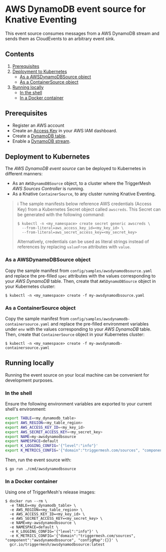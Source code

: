 # AWS DynamoDB event source for Knative Eventing

This event source consumes messages from a AWS DynamoDB stream and sends them as CloudEvents to an arbitrary event sink.

## Contents

1. [Prerequisites](#prerequisites)
1. [Deployment to Kubernetes](#deployment-to-kubernetes)
   * [As a AWSDynamoDBSource object](#as-a-awsdynamodbsource-object)
   * [As a ContainerSource object](#as-a-containersource-object)
1. [Running locally](#running-locally)
   * [In the shell](#in-the-shell)
   * [In a Docker container](#in-a-docker-container)

## Prerequisites

* Register an AWS account
* Create an [Access Key][doc-accesskey] in your AWS IAM dashboard.
* Create a [DynamoDB table][doc-dynamodb-table].
* Enable a [DynamoDB stream][doc-dynamodb-stream].

## Deployment to Kubernetes

The _AWS DynamoDB event source_ can be deployed to Kubernetes in different manners:

* As an `AWSDynamoDBSource` object, to a cluster where the TriggerMesh _AWS Sources Controller_ is running.
* As a Knative `ContainerSource`, to any cluster running Knative Eventing.

> :information_source: The sample manifests below reference AWS credentials (Access Key) from a Kubernetes Secret object
> called `awscreds`. This Secret can be generated with the following command:
>
> ```console
> $ kubectl -n <my_namespace> create secret generic awscreds \
>   --from-literal=aws_access_key_id=<my_key_id> \
>   --from-literal=aws_secret_access_key=<my_secret_key>
> ```
>
> Alternatively, credentials can be used as literal strings instead of references by replacing `valueFrom` attributes
> with `value`.

### As a AWSDynamoDBSource object

Copy the sample manifest from `config/samples/awsdynamodbsource.yaml` and replace the pre-filled `spec` attributes with
the values corresponding to your _AWS DynamoDB_ table. Then, create that `AWSDynamoDBSource` object in your Kubernetes
cluster:

```console
$ kubectl -n <my_namespace> create -f my-awsdynamodbsource.yaml
```

### As a ContainerSource object

Copy the sample manifest from `config/samples/awsdynamodb-containersource.yaml` and replace the pre-filled environment
variables under `env` with the values corresponding to your _AWS DynamoDB_ table. Then, create that `ContainerSource`
object in your Kubernetes cluster:

```console
$ kubectl -n <my_namespace> create -f my-awsdynamodb-containersource.yaml
```

## Running locally

Running the event source on your local machine can be convenient for development purposes.

### In the shell

Ensure the following environment variables are exported to your current shell's environment:

```sh
export TABLE=<my_dynamodb_table>
export AWS_REGION=<my_table_region>
export AWS_ACCESS_KEY_ID=<my_key_id>
export AWS_SECRET_ACCESS_KEY=<my_secret_key>
export NAME=my-awsdynamodbsource
export NAMESPACE=default
export K_LOGGING_CONFIG='{"level":"info"}'
export K_METRICS_CONFIG='{"domain":"triggermesh.com/sources", "component":"awsdynamodbsource", "configMap":{}}'
```

Then, run the event source with:

```console
$ go run ./cmd/awsdynamodbsource
```

### In a Docker container

Using one of TriggerMesh's release images:

```console
$ docker run --rm \
  -e TABLE=<my_dynamodb_table> \
  -e AWS_REGION=<my_table_region> \
  -e AWS_ACCESS_KEY_ID=<my_key_id> \
  -e AWS_SECRET_ACCESS_KEY=<my_secret_key> \
  -e NAME=my-awsdynamodbsource \
  -e NAMESPACE=default \
  -e K_LOGGING_CONFIG='{"level":"info"}' \
  -e K_METRICS_CONFIG='{"domain":"triggermesh.com/sources", "component":"awsdynamodbsource", "configMap":{}}' \
  gcr.io/triggermesh/awsdynamodbsource:latest
```

[doc-accesskey]: https://docs.aws.amazon.com/general/latest/gr/aws-sec-cred-types.html#access-keys-and-secret-access-keys
[doc-dynamodb-table]: https://docs.aws.amazon.com/amazondynamodb/latest/developerguide/getting-started-step-1.html
[doc-dynamodb-stream]: https://docs.aws.amazon.com/amazondynamodb/latest/developerguide/Streams.html#Streams.Enabling
